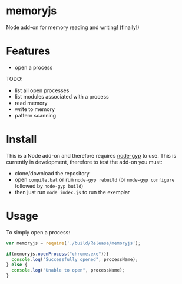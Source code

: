 # memoryjs
Node add-on for memory reading and writing! (finally!)

# Features

- open a process

TODO:
- list all open processes
- list modules associated with a process
- read memory
- write to memory
- pattern scanning

# Install

This is a Node add-on and therefore requires [node-gyp](https://github.com/nodejs/node-gyp) to use.
This is currently in development, therefore to test the add-on you must:

- clone/download the repository
- open `compile.bat` or run `node-gyp rebuild` (or `node-gyp configure` followed by `node-gyp build`)
- then just run `node index.js` to run the exemplar

# Usage

To simply open a process:
``` javascript
var memoryjs = require('./build/Release/memoryjs');

if(memoryjs.openProcess("chrome.exe")){
  console.log("Successfully opened", processName);
} else {
  console.log("Unable to open", processName);
}
```

